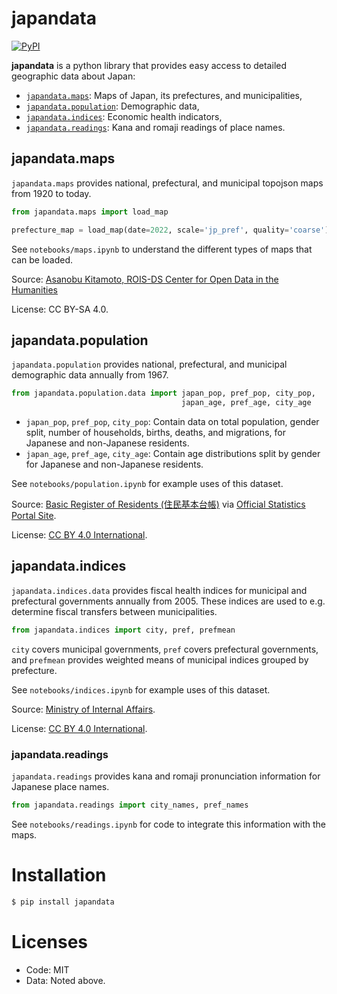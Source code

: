 # japandata

[![PyPI](https://img.shields.io/pypi/v/japandata?label=latest%20release)](https://pypi.org/project/japandata/)

**japandata** is a python library that provides easy access to detailed geographic data about Japan:

* [`japandata.maps`](#maps): Maps of Japan, its prefectures, and municipalities,
* [`japandata.population`](#population): Demographic data,
* [`japandata.indices`](#indices): Economic health indicators,
* [`japandata.readings`](#readings): Kana and romaji readings of place names.

<!-- TODO: Add a nice plot here  -->

## japandata.maps 

`japandata.maps` provides national, prefectural, and municipal topojson maps from 1920 to today.

```python
from japandata.maps import load_map

prefecture_map = load_map(date=2022, scale='jp_pref', quality='coarse')
```

See `notebooks/maps.ipynb` to understand the different types of maps that can be loaded.

Source: [Asanobu Kitamoto, ROIS-DS Center for Open Data in the Humanities](https://geoshape.ex.nii.ac.jp/city/choropleth/)

License: CC BY-SA 4.0.


## japandata.population

`japandata.population` provides national, prefectural, and municipal demographic data annually from 1967.

```python
from japandata.population.data import japan_pop, pref_pop, city_pop,
                                      japan_age, pref_age, city_age
```

* `japan_pop`, `pref_pop`, `city_pop`: Contain data on total population, gender split, number of households, births, deaths, and migrations, for Japanese and non-Japanese residents.
* `japan_age`, `pref_age`, `city_age`: Contain age distributions split by gender for Japanese and non-Japanese residents.

See `notebooks/population.ipynb` for example uses of this dataset.

Source: [Basic Register of Residents (住民基本台帳)](https://www.soumu.go.jp/main_sosiki/jichi_gyousei/daityo/gaiyou.html) via [Official Statistics Portal Site](https://www.e-stat.go.jp/stat-search/files?page=1&toukei=00200241&tstat=000001039591).

License: [CC BY 4.0 International](https://www.soumu.go.jp/menu_kyotsuu/policy/tyosaku.html#tyosakuken).

## japandata.indices

`japandata.indices.data` provides fiscal health indices for municipal and prefectural governments annually from 2005. These indices are used to e.g. determine fiscal transfers between municipalities.

```python
from japandata.indices import city, pref, prefmean
```

`city` covers municipal governments, `pref` covers prefectural governments, and `prefmean` provides weighted means of municipal indices grouped by prefecture.

See `notebooks/indices.ipynb` for example uses of this dataset.

Source: [Ministry of Internal Affairs](https://www.soumu.go.jp/iken/shihyo_ichiran.html).

License: [CC BY 4.0 International](https://www.soumu.go.jp/menu_kyotsuu/policy/tyosaku.html#tyosakuken).

### japandata.readings

`japandata.readings` provides kana and romaji pronunciation information for Japanese place names.


```python
from japandata.readings import city_names, pref_names
```

See `notebooks/readings.ipynb` for code to integrate this information with the maps.


# Installation

```bash
$ pip install japandata
```

# Licenses

- Code: MIT
- Data: Noted above.
